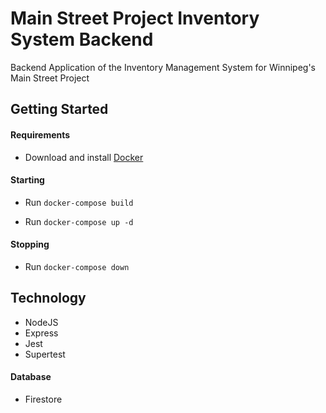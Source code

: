 # Main Street Project Inventory System Backend
Backend Application of the Inventory Management System for Winnipeg's Main Street Project

## Getting Started

#### Requirements

- Download and install [Docker](https://docs.docker.com/install/)

#### Starting

- Run `docker-compose build`

- Run `docker-compose up -d`


#### Stopping

- Run `docker-compose down`

## Technology

- NodeJS
- Express
- Jest
- Supertest

#### Database

- Firestore
